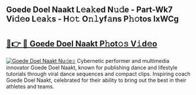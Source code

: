 ## Goede Doel Naakt L𝚎a𝚔ed N𝚞𝚍e - Part-Wk7 Vi𝚍𝚎o L𝚎a𝚔s - H𝚘𝚝 O𝚗𝚕yf𝚊ns P𝚑𝚘tos IxWCg

# <h2><a href="http://kf6fzjg.oniu.top/?m=Goede+Doel+Naakt">🔗👉 🔴 Goede Doel Naakt P𝚑ot𝚘𝚜 V𝚒d𝚎o</a></h2>

[![Goede Doel Naakt Nu𝚍e𝚜](https://i.imgur.com/0qMVB7G.gif)](http://kf6fzjg.oniu.top/?m=Goede+Doel+Naakt)
Cybernetic performer and multimedia innovator Goede Doel Naakt, known for publishing dance and lifestyle tutorials through viral dance sequences and compact clips. Inspiring coach Goede Doel Naakt, celebrated for their ability to bring out the best in their athletes and teams.  
